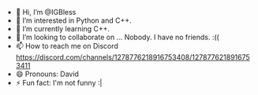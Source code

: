 - 👋 Hi, I’m @IGBless
- 👀 I’m interested in Python and C++. 
- 🌱 I’m currently learning C++.
- 💞️ I’m looking to collaborate on ... Nobody. I have no friends. :(( 
- 📫 How to reach me on Discord https://discord.com/channels/1278776218916753408/1278776218916753411
- 😄 Pronouns: David
- ⚡ Fun fact: I'm not funny :|
<!---
IGBless is a ✨ special ✨ repository because its `hello.md` (this file) appears on your GitHub profile.
You can click the Preview link to take a look at your changes.
--->
